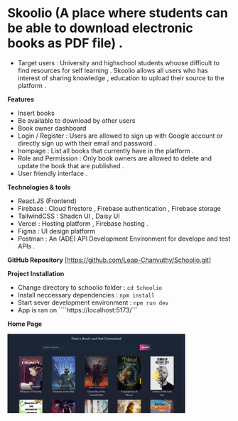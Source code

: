 # Skoolio (A place where students can be able to download electronic books as PDF file) .

+ Target users : University and highschool students whoose difficult to find resources for self learning . Skoolio allows all users who has interest of sharing knowledge , education to upload their source to the platform .

__Features__
- Insert books
- Be available to download by other users
- Book owner dashboard
- Login / Register : Users are allowed to sign up with Google account or directly sign up with their email and password .
- hompage : List all books that currently have in the platform .
- Role and Permission : Only book owners are allowed to delete and update the book that are published .
- User friendly interface .


__Technologies & tools__
- React.JS (Frontend)
- Firebase : Cloud firestore , Firebase authentication , Firebase storage 
- TailwindCSS : Shadcn UI , Daisy UI 
- Vercel : Hosting platform , Firebase hosting .
- Figma : UI design platform 
- Postman : An (ADE) API Development Environment for develope and test APIs .

__GitHub Repository__
[https://github.com/Leap-Chanvuthy/Schoolio.git]


__Project Installation__

   -  Change directory to schoolio folder : ```cd Schoolio```
   -  Install neccessary dependencies : ```npm install```
   -  Start sever development environment : ```npm run dev```
   -  App is ran on ````https://localhost:5173/```

__Home Page__

<img width="400" src="public/homepage.png" alt="homepage">
